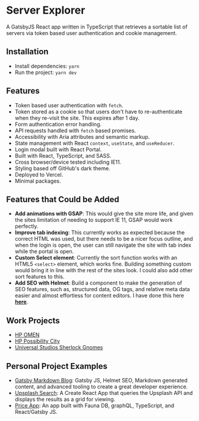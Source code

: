 # Server Explorer

A GatsbyJS React app written in TypeScript that retrieves a sortable list of servers via token based user authentication and cookie management.

## Installation

- Install dependencies: `yarn`
- Run the project: `yarn dev`

## Features

- Token based user authentication with `fetch`.
- Token stored as a cookie so that users don't have to re-authenticate when they re-visit the site. This expires after 1 day.
- Form authentication error handling.
- API requests handled with `fetch` based promises.
- Accessibility with Aria attributes and semantic markup.
- State management with React `context`, `useState`, and `useReducer`.
- Login modal built with React Portal.
- Built with React, TypeScript, and SASS.
- Cross browser/device tested including IE11.
- Styling based off GitHub's dark theme.
- Deployed to Vercel.
- Minimal packages.

## Features that Could be Added

- __Add animations with GSAP__: This would give the site more life, and given the sites limitation of needing to support IE 11, GSAP would work perfectly.
- __Improve tab indexing__: This currently works as expected because the correct HTML was used, but there needs to be a nicer focus outline, and when the login is open, the user can still navigate the site with tab index while the portal is open.
- __Custom Select element__: Currently the sort function works with an HTML5 `<select>` element, which works fine. Building something custom would bring it in line with the rest of the sites look. I could also add other sort features to this.
- __Add SEO with Helmet__: Build a component to make the generation of SEO features, such as, structured data, OG tags, and relative meta data easier and almost effortless for content editors. I have done this here __[here](https://github.com/lucasjohnson/my-gatsby-starter/tree/master/src/components/Head)__.

## Work Projects

- [HP OMEN](https://www.omen.com/us/en.html)
- [HP Possibility City](https://digitalprinting.hp.com/us/en/large-format-printers.html)
- [Universal Studios Sherlock Gnomes](https://vimeo.com/268886553)

## Personal Project Examples

- [Gatsby Markdown Blog](https://github.com/lucasjohnson/gatsby-markdown-blog): Gatsby JS, Helmet SEO, Markdown generated content, and advanced tooling to create a great developer experience.
- [Upsplash Search](https://github.com/lucasjohnson/upsplash-search): A Create React App that queries the Upsplash API and displays the results as a grid for viewing.
- [Price App](https://github.com/lucasjohnson/price-app): An app built with Fauna DB, graphQL, TypeScript, and React/Gatsby JS.
